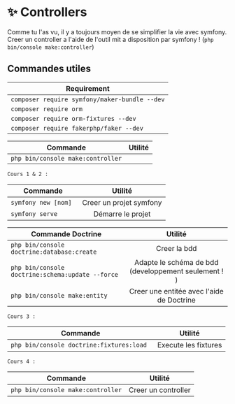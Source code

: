 
# ✨ Controllers

Comme tu l'as vu, il y a toujours moyen de se simplifier la vie avec symfony.
Creer un controller a l'aide de l'outil mit a disposition par symfony ! (`php bin/console make:controller`)

## Commandes utiles

| Requirement      |
| ------------- |
| `composer require symfony/maker-bundle --dev`|
| `composer require orm`     |
| `composer require orm-fixtures --dev`     |
| `composer require fakerphp/faker --dev` |

| Commande      | Utilité       | 
| ------------- |:-------------:| 
| `php bin/console make:controller` |

    Cours 1 & 2 :

| Commande      | Utilité       | 
| ------------- |:-------------:| 
| `symfony new [nom] `| Creer un projet symfony |
| `symfony serve`     | Démarre le projet      | 

| Commande  Doctrine    | Utilité       | 
| ------------- |:-------------:| 
| `php bin/console doctrine:database:create`     | Creer la bdd      | 
| `php bin/console doctrine:schema:update --force`| Adapte le schéma de bdd (developpement seulement ! ) |
| `php bin/console make:entity`     | Creer une entitée avec l'aide de Doctrine    | 


    Cours 3 :

| Commande      | Utilité       | 
| ------------- |:-------------:| 
| `php bin/console doctrine:fixtures:load `| Execute les fixtures |


    Cours 4 :

| Commande      | Utilité       | 
| ------------- |:-------------:| 
| `php bin/console make:controller` | Creer un controller |





